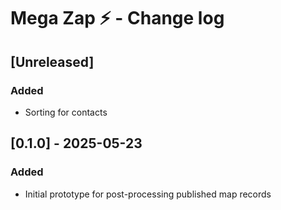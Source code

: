 # Mega Zap ⚡️ - Change log

## [Unreleased]

### Added

* Sorting for contacts

## [0.1.0] - 2025-05-23

### Added

* Initial prototype for post-processing published map records
